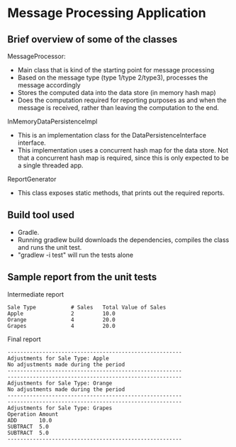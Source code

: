 # Message Processing Application

## Brief overview of some of the classes

 MessageProcessor:
  - Main class that is kind of the starting point for message processing
  - Based on the message type (type 1/type 2/type3), processes the message accordingly
  - Stores the computed data into the data store (in memory hash map)
  - Does the computation required for reporting purposes as and when the message is received, rather than leaving the computation to the end.
 
 InMemoryDataPersistenceImpl
  - This is an implementation class for the DataPersistenceInterface interface.
  - This implementation uses a concurrent hash map for the data store. Not that a concurrent hash map is required, since this is only expected to be a single threaded app.
 
 ReportGenerator
  - This class exposes static methods, that prints out the required reports. 
  
## Build tool used
 - Gradle.
 - Running gradlew build downloads the dependencies, compiles the class and runs the unit test.
 - "gradlew -i test" will run the tests alone
 
## Sample report from the unit tests
Intermediate report
```
Sale Type           # Sales   Total Value of Sales
Apple               2         10.0      
Orange              4         20.0      
Grapes              4         20.0   
```

Final report
```
-------------------------------------------------------
Adjustments for Sale Type: Apple
No adjustments made during the period
-------------------------------------------------------
-------------------------------------------------------
Adjustments for Sale Type: Orange
No adjustments made during the period
-------------------------------------------------------
-------------------------------------------------------
Adjustments for Sale Type: Grapes
Operation Amount    
ADD       10.0      
SUBTRACT  5.0       
SUBTRACT  5.0       
-------------------------------------------------------
```

